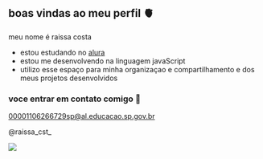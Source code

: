 ## boas vindas ao meu perfil 🫀

meu nome é raissa costa

- estou estudando no [alura](https://www.alura.com.br)
- estou me desenvolvendo na linguagem javaScript
- utilizo esse espaço para minha organizaçao e compartilhamento e dos meus projetos desenvolvidos 

### voce entrar em contato comigo 📧

00001106266729sp@al.educacao.sp.gov.br

@raissa_cst_

![](https://media1.tenor.com/m/dG5tuneH22YAAAAC/cat-ears-cat-eyes.gif)











